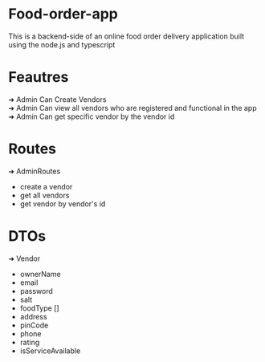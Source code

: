 # Food-order-app
This is a backend-side of an online food order delivery application built using the node.js and typescript

# Feautres 
➜ Admin Can Create Vendors <br>
➜ Admin Can view all vendors who are registered and functional in the app<br>
➜ Admin Can get specific vendor by the vendor id<br>

# Routes 
➜ AdminRoutes <br>
- create a vendor 
- get all vendors 
- get vendor by vendor's id


# DTOs
➜ Vendor <br>
- ownerName
- email
- password
- salt
- foodType []
- address
- pinCode
- phone
- rating
- isServiceAvailable